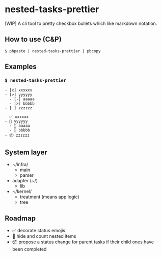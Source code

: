 # nested-tasks-prettier

[WIP] A cli tool to pretty checkbox bullets which like markdown notation.

## How to use (C&P)

```shell
$ pbpaste | nested-tasks-prettier | pbcopy
```

## Examples

### `$ nested-tasks-prettier`

```plain
- [x] xxxxxx
- [>] yyyyyy
  - [-] aaaaa
  - [>] bbbbb
- [ ] zzzzzz
```

```plain
- ✅ xxxxxx
- 🚧 yyyyyy
  - 🛑 aaaaa
  - 🚧 bbbbb
- 📦 zzzzzz
```

## System layer

- ~/infra/
  - main
  - parser
- adapter (~/)
  - lib
- ~/kernel/
  - treatment (means app logic)
  - tree

## Roadmap

- ✅ decorate status emojis
- 🚧 hide and count nested items
- 📦 propose a status change for parent tasks if their child ones have been completed

<!--
- [x] decorate status emojis
- [>] hide and count nested items
- [ ] propose a status change for parent tasks if their child ones have been completed
-->
